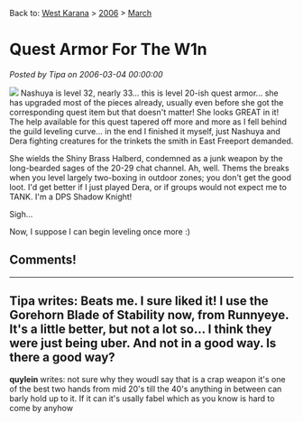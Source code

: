 Back to: [West Karana](/posts/westkarana.md) > [2006](/posts/2006/westkarana.md) > [March](./westkarana.md)
# Quest Armor For The W1n

*Posted by Tipa on 2006-03-04 00:00:00*

![](../../../images/nashquestarmor.jpg) Nashuya is level 32, nearly 33... this is level 20-ish quest armor... she has upgraded most of the pieces already, usually even before she got the corresponding quest item but that doesn't matter! She looks GREAT in it! The help available for this quest tapered off more and more as I fell behind the guild leveling curve... in the end I finished it myself, just Nashuya and Dera fighting creatures for the trinkets the smith in East Freeport demanded.

She wields the Shiny Brass Halberd, condemned as a junk weapon by the long-bearded sages of the 20-29 chat channel. Ah, well. Thems the breaks when you level largely two-boxing in outdoor zones; you don't get the good loot. I'd get better if I just played Dera, or if groups would not expect me to TANK. I'm a DPS Shadow Knight!

Sigh...

Now, I suppose I can begin leveling once more :)
## Comments!
---
**Tipa** writes: Beats me. I sure liked it! I use the Gorehorn Blade of Stability now, from Runnyeye. It&#039;s a little better, but not a lot so... I think they were just being uber. And not in a good way. Is there a good way?
---
**quylein** writes: not sure why they woudl say that is a crap weapon it&#039;s one of the best two hands from mid 20&#039;s till the 40&#039;s anything in between can barly hold up to it. If it can it&#039;s usally fabel which as you know is hard to come by anyhow
